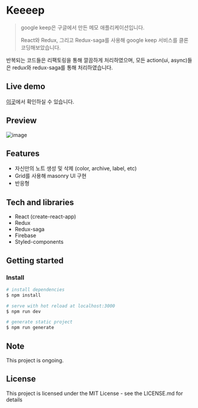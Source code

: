 # Keeeep

> google keep은 구글에서 만든 메모 애플리케이션입니다.
> 
> React와 Redux, 그리고 Redux-saga를 사용해 google keep 서비스를 클론 코딩해보았습니다. 

반복되는 코드들은 리팩토링을 통해 깔끔하게 처리하였으며, 모든 action(ui, async)들은 redux와 redux-saga를 통해 처리하였습니다.


## Live demo

 [이곳](https://keeeep.web.app/)에서 확인하실 수 있습니다.

## Preview

![image](https://user-images.githubusercontent.com/72514247/124101507-63da4600-da9a-11eb-93b9-ab080361771f.png)

## Features

- 자신만의 노트 생성 및 삭제 (color, archive, label, etc)
- Grid를 사용해 masonry UI 구현
- 반응형

## Tech and libraries

- React (create-react-app)
- Redux
- Redux-saga
- Firebase
- Styled-components


## Getting started

### Install

```bash
# install dependencies
$ npm install

# serve with hot reload at localhost:3000
$ npm run dev

# generate static project
$ npm run generate
```

## Note

This project is ongoing.

## License

This project is licensed under the MIT License - see the LICENSE.md for details


